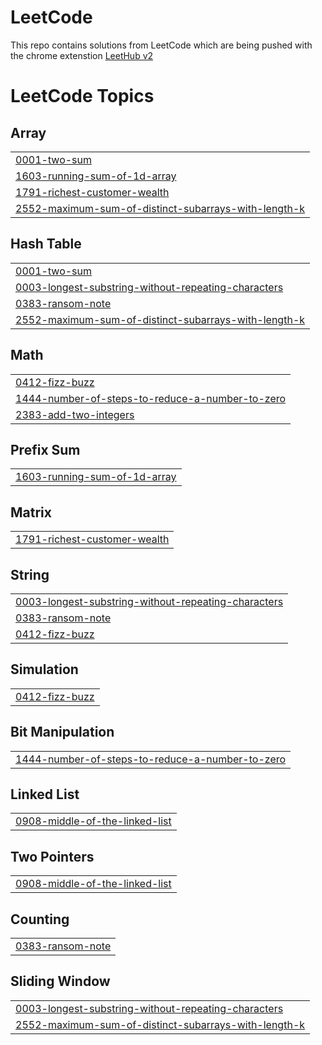 # LeetCode
This repo contains solutions from LeetCode which are being pushed with the chrome extenstion [LeetHub v2](https://chromewebstore.google.com/detail/leethub-v2/mhanfgfagplhgemhjfeolkkdidbakocm)

<!---LeetCode Topics Start-->
# LeetCode Topics
## Array
|  |
| ------- |
| [0001-two-sum](https://github.com/dyarawilliams/LeetCode/tree/master/0001-two-sum) |
| [1603-running-sum-of-1d-array](https://github.com/dyarawilliams/LeetCode/tree/master/1603-running-sum-of-1d-array) |
| [1791-richest-customer-wealth](https://github.com/dyarawilliams/LeetCode/tree/master/1791-richest-customer-wealth) |
| [2552-maximum-sum-of-distinct-subarrays-with-length-k](https://github.com/dyarawilliams/LeetCode/tree/master/2552-maximum-sum-of-distinct-subarrays-with-length-k) |
## Hash Table
|  |
| ------- |
| [0001-two-sum](https://github.com/dyarawilliams/LeetCode/tree/master/0001-two-sum) |
| [0003-longest-substring-without-repeating-characters](https://github.com/dyarawilliams/LeetCode/tree/master/0003-longest-substring-without-repeating-characters) |
| [0383-ransom-note](https://github.com/dyarawilliams/LeetCode/tree/master/0383-ransom-note) |
| [2552-maximum-sum-of-distinct-subarrays-with-length-k](https://github.com/dyarawilliams/LeetCode/tree/master/2552-maximum-sum-of-distinct-subarrays-with-length-k) |
## Math
|  |
| ------- |
| [0412-fizz-buzz](https://github.com/dyarawilliams/LeetCode/tree/master/0412-fizz-buzz) |
| [1444-number-of-steps-to-reduce-a-number-to-zero](https://github.com/dyarawilliams/LeetCode/tree/master/1444-number-of-steps-to-reduce-a-number-to-zero) |
| [2383-add-two-integers](https://github.com/dyarawilliams/LeetCode/tree/master/2383-add-two-integers) |
## Prefix Sum
|  |
| ------- |
| [1603-running-sum-of-1d-array](https://github.com/dyarawilliams/LeetCode/tree/master/1603-running-sum-of-1d-array) |
## Matrix
|  |
| ------- |
| [1791-richest-customer-wealth](https://github.com/dyarawilliams/LeetCode/tree/master/1791-richest-customer-wealth) |
## String
|  |
| ------- |
| [0003-longest-substring-without-repeating-characters](https://github.com/dyarawilliams/LeetCode/tree/master/0003-longest-substring-without-repeating-characters) |
| [0383-ransom-note](https://github.com/dyarawilliams/LeetCode/tree/master/0383-ransom-note) |
| [0412-fizz-buzz](https://github.com/dyarawilliams/LeetCode/tree/master/0412-fizz-buzz) |
## Simulation
|  |
| ------- |
| [0412-fizz-buzz](https://github.com/dyarawilliams/LeetCode/tree/master/0412-fizz-buzz) |
## Bit Manipulation
|  |
| ------- |
| [1444-number-of-steps-to-reduce-a-number-to-zero](https://github.com/dyarawilliams/LeetCode/tree/master/1444-number-of-steps-to-reduce-a-number-to-zero) |
## Linked List
|  |
| ------- |
| [0908-middle-of-the-linked-list](https://github.com/dyarawilliams/LeetCode/tree/master/0908-middle-of-the-linked-list) |
## Two Pointers
|  |
| ------- |
| [0908-middle-of-the-linked-list](https://github.com/dyarawilliams/LeetCode/tree/master/0908-middle-of-the-linked-list) |
## Counting
|  |
| ------- |
| [0383-ransom-note](https://github.com/dyarawilliams/LeetCode/tree/master/0383-ransom-note) |
## Sliding Window
|  |
| ------- |
| [0003-longest-substring-without-repeating-characters](https://github.com/dyarawilliams/LeetCode/tree/master/0003-longest-substring-without-repeating-characters) |
| [2552-maximum-sum-of-distinct-subarrays-with-length-k](https://github.com/dyarawilliams/LeetCode/tree/master/2552-maximum-sum-of-distinct-subarrays-with-length-k) |
<!---LeetCode Topics End-->